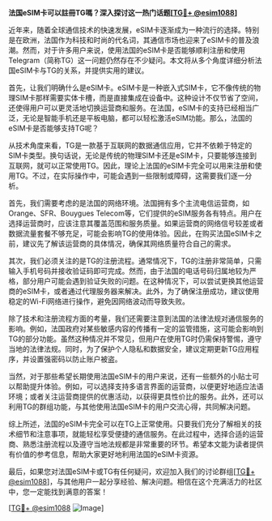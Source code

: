 **法国eSIM卡可以註冊TG嗎？深入探讨这一热门话题[[TG💪+ @esim1088](https://t.me/s/esim1088)]**

近年来，随着全球通信技术的快速发展，eSIM卡逐渐成为一种流行的选择。特别是在欧洲，法国作为科技和时尚的代名词，其通信市场也迎来了eSIM卡的普及浪潮。然而，对于许多用户来说，使用法国的eSIM卡是否能够顺利注册和使用Telegram（简称TG）这一问题仍然存在不少疑问。本文将从多个角度详细分析法国eSIM卡与TG的关系，并提供实用的建议。

首先，让我们明确什么是eSIM卡。eSIM卡是一种嵌入式SIM卡，它不像传统的物理SIM卡那样需要实体卡槽，而是直接集成在设备中。这种设计不仅节省了空间，还使得用户可以更灵活地切换运营商和服务。在法国，eSIM卡的支持已经相当广泛，无论是智能手机还是平板电脑，都可以轻松激活eSIM功能。那么，法国的eSIM卡是否能够支持TG呢？

从技术角度来看，TG是一款基于互联网的数据通信应用，它并不依赖于特定的SIM卡类型。换句话说，无论是传统的物理SIM卡还是eSIM卡，只要能够连接到互联网，就可以正常使用TG。因此，理论上法国的eSIM卡完全可以用来注册和使用TG。不过，在实际操作中，可能会遇到一些限制或障碍，这需要我们逐一分析。

首先，我们需要考虑的是法国的网络环境。法国拥有多个主流电信运营商，如Orange、SFR、Bouygues Telecom等，它们提供的eSIM服务各有特点。用户在选择运营商时，应该注意其覆盖范围和服务质量。如果运营商的网络信号较差或者数据流量套餐不够充足，可能会影响TG的使用体验。因此，在购买法国eSIM卡之前，建议先了解该运营商的具体情况，确保其网络质量符合自己的需求。

其次，我们必须关注的是TG的注册流程。通常情况下，TG的注册非常简单，只需输入手机号码并接收验证码即可完成。然而，由于法国的电话号码归属地较为严格，部分用户可能会遇到验证失败的问题。在这种情况下，可以尝试更换其他运营商的eSIM卡，或者通过代理服务器来解决。此外，为了确保注册成功，建议使用稳定的Wi-Fi网络进行操作，避免因网络波动而导致失败。

除了技术和注册流程方面的考量，我们还需要注意到法国的法律法规对通信服务的影响。例如，法国政府对某些敏感内容的传播有一定的监管措施，这可能会影响到TG的部分功能。虽然这种情况并不常见，但用户在使用TG时仍需保持警惕，遵守当地的法律法规。同时，为了保护个人隐私和数据安全，建议定期更新TG应用程序，并设置强密码以防止账户被盗。

当然，对于那些希望长期使用法国eSIM卡的用户来说，还有一些额外的小贴士可以帮助提升体验。例如，可以选择支持多语言界面的运营商，以便更好地适应法语环境；或者关注运营商提供的优惠活动，以获得更具性价比的服务。此外，还可以利用TG的群组功能，与其他使用法国eSIM卡的用户交流心得，共同解决问题。

综上所述，法国的eSIM卡完全可以在TG上正常使用。只要我们充分了解相关的技术细节和注意事项，就能轻松享受便捷的通信服务。在此过程中，选择合适的运营商、熟悉注册流程以及遵守当地法规都是非常重要的环节。希望本文能为读者提供有价值的参考信息，帮助大家更好地利用法国的eSIM卡资源。

最后，如果您对法国eSIM卡或TG有任何疑问，欢迎加入我们的讨论群组[[TG💪+ @esim1088](https://t.me/s/esim1088)]，与其他用户一起分享经验、解决问题。相信在这个充满活力的社区中，您一定能找到满意的答案！

[[TG💪+ @esim1088](https://t.me/s/esim1088) ![Image](https://i.postimg.cc/4NQfJmqS/Snipaste-2025-05-13-00-14-12.png)]
